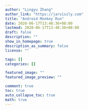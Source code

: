 ```yaml
---
author: "Lingyu Zhang"
author_link: "https://jarviszly.com"
title: "Android Monkey Run"
date: 2020-06-17T13:48:36+08:00
lastmod: 2020-06-17T13:48:36+08:00
draft: false
description: ""
show_in_homepage: true
description_as_summary: false
license: ""

tags: []
categories: []

featured_image: ""
featured_image_preview: ""

comment: true
toc: true
auto_collapse_toc: true
math: true
---
```


<!--more-->